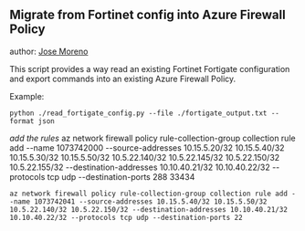 ﻿
## Migrate from Fortinet config into Azure Firewall Policy
author: [Jose Moreno](https://github.com/erjosito)

This script provides a way read an existing Fortinet Fortigate configuration and export commands into an existing Azure Firewall Policy. 

Example:

    python ./read_fortigate_config.py --file ./fortigate_output.txt --format json


*add the rules*
    az network firewall policy rule-collection-group collection rule add --name 1073742000 --source-addresses 10.15.5.20/32 10.15.5.40/32 10.15.5.30/32 10.15.5.50/32 10.5.22.140/32 10.5.22.145/32 10.5.22.150/32 10.5.22.155/32 --destination-addresses 10.10.40.21/32 10.10.40.22/32 --protocols tcp udp --destination-ports 288 33434

    az network firewall policy rule-collection-group collection rule add --name 1073742041 --source-addresses 10.15.5.40/32 10.15.5.50/32 10.5.22.140/32 10.5.22.150/32 --destination-addresses 10.10.40.21/32 10.10.40.22/32 --protocols tcp udp --destination-ports 22

